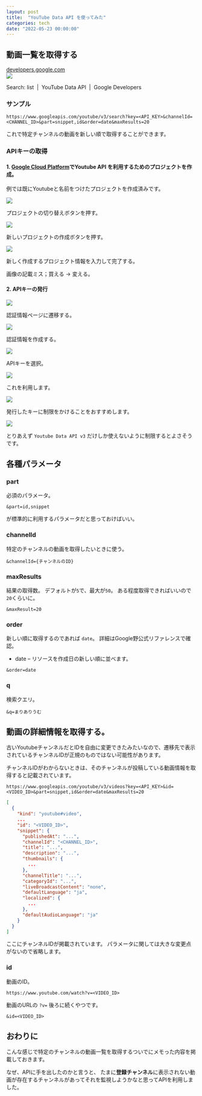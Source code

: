 ```yaml
---
layout: post
title:  "YouTube Data API を使ってみた"
categories: tech
date: "2022-05-23 00:00:00"
---
```


## 動画一覧を取得する


<div class="card">
  <a href="https://developers.google.com/youtube/v3/docs/search/list?hl=ja"></a>
  <div class="card__header">
    <a href="https://developers.google.com/youtube/v3/docs/search/list?hl=ja">developers.google.com</a>
  </div>
  <div class="card__image">
    <img src="https://www.gstatic.com/devrel-devsite/prod/vda9a852fe58dc4f0a77df9bfbfef645e053a541851391590524ef926ac0c5e1c/developers/images/opengraph/youtube-theme.png">
  </div>
  <div class="card__title">
    <p>Search: list  |  YouTube Data API  |  Google Developers</p>
  </div>
  <div class="card__description">
    <p></p>
  </div>
</div>


### サンプル

```
https://www.googleapis.com/youtube/v3/search?key=<API_KEY>&channelId=<CHANNEL_ID>&part=snippet,id&order=date&maxResults=20
```

これで特定チャンネルの動画を新しい順で取得することができます。

### APIキーの取得

#### 1. [Google Cloud Platform](https://console.cloud.google.com/welcome)でYoutube API を利用するためのプロジェクトを作成。

例では既にYoutubeと名前をつけたプロジェクトを作成済みです。


<div class="trim">
  <div class="trim__item">
    <a href="{{ site.url }}/assets/images/2022-05-23-report/17-23-39.png">
      <img class="one" src="{{ site.url }}/assets/thumbnail/2022-05-23-report/17-23-39.png">
    </a>
  </div>
</div>


プロジェクトの切り替えボタンを押す。


<div class="trim">
  <div class="trim__item">
    <a href="{{ site.url }}/assets/images/2022-05-23-report/17-24-56.png">
      <img class="one" src="{{ site.url }}/assets/thumbnail/2022-05-23-report/17-24-56.png">
    </a>
  </div>
</div>


新しいプロジェクトの作成ボタンを押す。


<div class="trim">
  <div class="trim__item">
    <a href="{{ site.url }}/assets/images/2022-05-23-report/17-27-20.png">
      <img class="one" src="{{ site.url }}/assets/thumbnail/2022-05-23-report/17-27-20.png">
    </a>
  </div>
</div>


新しく作成するプロジェクト情報を入力して完了する。

画像の記載ミス；買える → 変える。

#### 2. APIキーの発行


<div class="trim">
  <div class="trim__item">
    <a href="{{ site.url }}/assets/images/2022-05-23-report/17-28-44.png">
      <img class="one" src="{{ site.url }}/assets/thumbnail/2022-05-23-report/17-28-44.png">
    </a>
  </div>
</div>


認証情報ページに遷移する。


<div class="trim">
  <div class="trim__item">
    <a href="{{ site.url }}/assets/images/2022-05-23-report/17-30-38.png">
      <img class="one" src="{{ site.url }}/assets/thumbnail/2022-05-23-report/17-30-38.png">
    </a>
  </div>
</div>


認証情報を作成する。


<div class="trim">
  <div class="trim__item">
    <a href="{{ site.url }}/assets/images/2022-05-23-report/17-31-07.png">
      <img class="one" src="{{ site.url }}/assets/thumbnail/2022-05-23-report/17-31-07.png">
    </a>
  </div>
</div>


APIキーを選択。


<div class="trim">
  <div class="trim__item">
    <a href="{{ site.url }}/assets/images/2022-05-23-report/17-32-14.png">
      <img class="one" src="{{ site.url }}/assets/thumbnail/2022-05-23-report/17-32-14.png">
    </a>
  </div>
</div>


これを利用します。


<div class="trim">
  <div class="trim__item">
    <a href="{{ site.url }}/assets/images/2022-05-23-report/17-34-49.png">
      <img class="one" src="{{ site.url }}/assets/thumbnail/2022-05-23-report/17-34-49.png">
    </a>
  </div>
</div>


発行したキーに制限をかけることをおすすめします。


<div class="trim">
  <div class="trim__item">
    <a href="{{ site.url }}/assets/images/2022-05-23-report/17-35-44.png">
      <img class="one" src="{{ site.url }}/assets/thumbnail/2022-05-23-report/17-35-44.png">
    </a>
  </div>
</div>


とりあえず `Youtube Data API v3` だけしか使えないように制限するとよさそうです。

## 各種パラメータ

### part

必須のパラメータ。

```
&part=id,snippet
```

が標準的に利用するパラメータだと思っておけばいい。

### channelId

特定のチャンネルの動画を取得したいときに使う。

```
&channelId={チャンネルのID}
```

### maxResults

結果の取得数。
デフォルトが`5`で、最大が`50`。
ある程度取得できればいいので`20`くらいに。

```
&maxResult=20
```

### order

新しい順に取得するのであれば `date`。
詳細はGoogle野公式リファレンスで確認。

- date – リソースを作成日の新しい順に並べます。

```
&order=date
```

### q

検索クエリ。

```
&q=まりありうむ
```

## 動画の詳細情報を取得する。

古いYoutubeチャンネルだとIDを自由に変更できたみたいなので、遷移先で表示されているチャンネルIDが正規のものではない可能性があります。

チャンネルIDがわからないときは、そのチャンネルが投稿している動画情報を取得すると記載されています。

```
https://www.googleapis.com/youtube/v3/videos?key=<API_KEY>&id=<VIDEO_ID>&part=snippet,id&order=date&maxResults=20
```

```json
[
  {
    "kind": "youtube#video",
    ...
    "id": "<VIDEO_ID>",
    "snippet": {
      "publishedAt": "...",
      "channelId": "<CHANNEL_ID>",
      "title": "...",
      "description": "...",
      "thumbnails": {
        ...
      },
      "channelTitle": "...",
      "categoryId": "...",
      "liveBroadcastContent": "none",
      "defaultLanguage": "ja",
      "localized": {
        ...
      },
      "defaultAudioLanguage": "ja"
    }
  }
]
```

ここにチャンネルIDが掲載されています。
パラメータに関しては大きな変更点がないので省略します。

### id

動画のID。

```
https://www.youtube.com/watch?v=<VIDEO_ID>
```

動画のURLの `?v=` 後ろに続くやつです。

```
&id=<VIDEO_ID>
```

## おわりに

こんな感じで特定のチャンネルの動画一覧を取得するついでにメモった内容を掲載しておきます。

なぜ、APIに手を出したのかと言うと、
たまに**登録チャンネル**に表示されない動画が存在するチャンネルがあってそれを監視しようかなと思ってAPIを利用しました。
